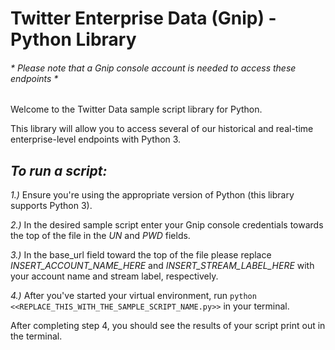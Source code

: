 
# **Twitter Enterprise Data (Gnip) - Python Library**

######  _* Please note that a Gnip console account is needed to access these endpoints *_ 

Welcome to the Twitter Data sample script library for Python.

This library will allow you to access several of our historical and real-time enterprise-level endpoints with Python 3.

## **_To run a script:_**

*1.)*   Ensure you're using the appropriate version of Python (this library supports Python 3).

*2.)*   In the desired sample script enter your Gnip console credentials towards the top of the file in the _UN_ and _PWD_ fields.

*3.)*   In the base_url field toward the top of the file please replace _INSERT_ACCOUNT_NAME_HERE_ and _INSERT_STREAM_LABEL_HERE_ with your account name and stream label, respectively. 

*4.)*   After you've started your virtual environment, run ```python <<REPLACE_THIS_WITH_THE_SAMPLE_SCRIPT_NAME.py>>``` in your terminal.


After completing step 4, you should see the results of your script print out in the terminal. 